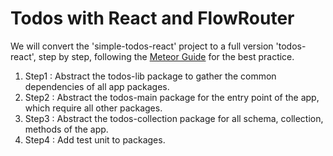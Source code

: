# Todos with React and FlowRouter

We will convert the 'simple-todos-react' project to a full version 'todos-react', step by step, following the [Meteor Guide](http://guide.meteor.com/) for 
the best practice.

1. Step1 : Abstract the todos-lib package to gather the common dependencies of all app packages.
2. Step2 : Abstract the todos-main package for the entry point of the app, which require all other packages.
3. Step3 : Abstract the todos-collection package for all schema, collection, methods of the app.
4. Step4 : Add test unit to packages.
